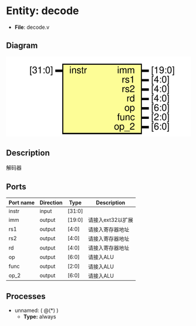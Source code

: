 # Entity: decode 

- **File**: decode.v
## Diagram

![Diagram](decode.svg "Diagram")
## Description


 解码器

## Ports

| Port name | Direction | Type   | Description |
| --------- | --------- | ------ | ----------- |
| instr     | input     | [31:0] |             |
| imm       | output    | [19:0] | 请接入ext32以扩展 |
| rs1       | output    | [4:0]  | 请接入寄存器地址    |
| rs2       | output    | [4:0]  | 请接入寄存器地址    |
| rd        | output    | [4:0]  | 请接入寄存器地址    |
| op        | output    | [6:0]  | 请接入ALU      |
| func      | output    | [2:0]  | 请接入ALU      |
| op_2      | output    | [6:0]  | 请接入ALU      |

## Processes
- unnamed: ( @(*) )
  - **Type:** always

